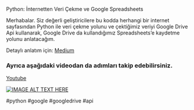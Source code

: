 Python: İnternetten Veri Çekme ve Google Spreadsheets

Merhabalar. Siz değerli geliştiricilere bu kodda herhangi bir internet sayfasından Python ile veri çekme yolunu ve çektiğimiz veriyi Google Drive Api kullanarak, Google Drive da kullandığımız Spreadsheets’e kaydetme yolunu anlatacağım.

Detaylı anlatım için: [Medium](https://medium.com/yeninesilisler/python-i%CC%87nternetten-veri-%C3%A7ekme-ve-google-spreadsheets-fa9c88377645)

### Ayrıca aşağıdaki videodan da adımları takip edebilirsiniz.

[Youtube](https://www.youtube.com/watch?v=ocP92CnMsSA&t=27s)

[![IMAGE ALT TEXT HERE](http://img.youtube.com/vi/ocP92CnMsSA/0.jpg)](https://www.youtube.com/watch?v=ocP92CnMsSA&t=27s)

#python #google #googledrive #api
